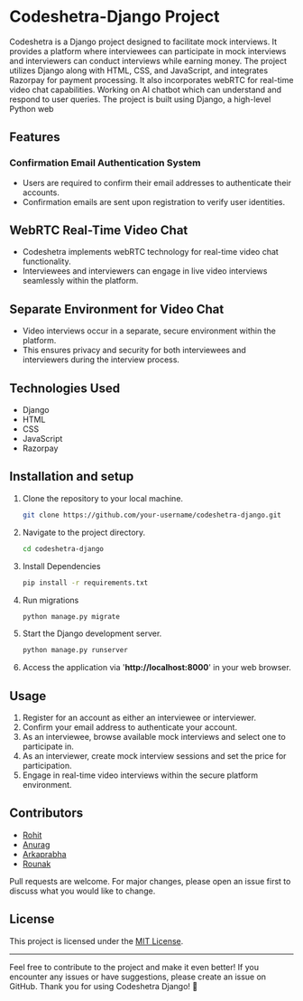 # Codeshetra-Django Project

Codeshetra is a Django project designed to facilitate mock interviews. It provides a platform where interviewees can participate in mock interviews and interviewers can conduct interviews while earning money. The project utilizes Django along with HTML, CSS, and JavaScript, and integrates Razorpay for payment processing. It also incorporates webRTC for real-time video chat capabilities.
Working on AI chatbot which can  understand and respond to user queries. The project is built using Django, a high-level Python web


## Features
### Confirmation Email Authentication System
* Users are required to confirm their email addresses to authenticate their accounts.
* Confirmation emails are sent upon registration to verify user identities.
## WebRTC Real-Time Video Chat
* Codeshetra implements webRTC technology for real-time video chat functionality.
* Interviewees and interviewers can engage in live video interviews seamlessly within the platform.
## Separate Environment for Video Chat
* Video interviews occur in a separate, secure environment within the platform.
* This ensures privacy and security for both interviewees and interviewers during the interview process.
## Technologies Used
* Django
* HTML
* CSS
* JavaScript
* Razorpay

## Installation and setup
1. Clone the repository to your local machine.
   ```bash
   git clone https://github.com/your-username/codeshetra-django.git
2. Navigate to the project directory.
   ```bash
   cd codeshetra-django
3. Install Dependencies
   ```bash
   pip install -r requirements.txt
4. Run migrations
   ```bash
   python manage.py migrate
5. Start the Django development server.
   ```bash
   python manage.py runserver
6. Access the application via '**http://localhost:8000**' in your web browser.
## Usage

1. Register for an account as either an interviewee or interviewer.
2. Confirm your email address to authenticate your account.
3. As an interviewee, browse available mock interviews and select one to participate in.
4. As an interviewer, create mock interview sessions and set the price for participation.
5. Engage in real-time video interviews within the secure platform environment.

## Contributors
- [Rohit](https://github.com/RynoCODE)
- [Anurag](https://github.com/codecxAb)
- [Arkaprabha](https://github.com/Arkaprabha13)
- [Rounak](https://github.com/RounakNayak)

Pull requests are welcome. For major changes, please open an issue first
to discuss what you would like to change.

## License
This project is licensed under the [MIT License](https://choosealicense.com/licenses/mit/).

---

Feel free to contribute to the project and make it even better! If you encounter any issues or have suggestions, please create an issue on GitHub. Thank you for using Codeshetra Django! 🚀
